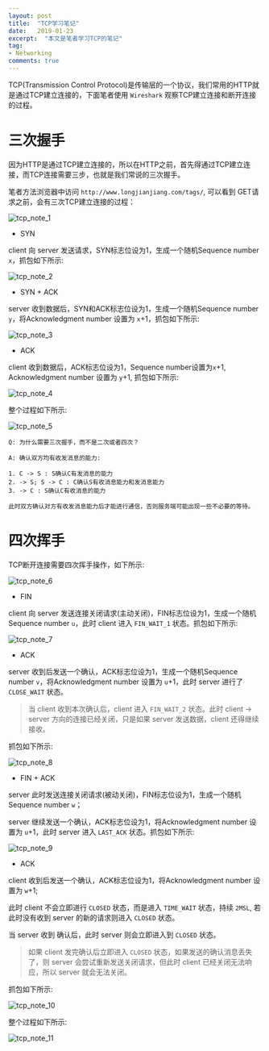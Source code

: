 ```yaml
---
layout: post
title:  "TCP学习笔记"
date:   2019-01-23
excerpt:  "本文是笔者学习TCP的笔记"
tag:
- Networking
comments: true
---
```


TCP(Transmission Control Protocol)是传输层的一个协议，我们常用的HTTP就是通过TCP建立连接的，下面笔者使用 `Wireshark` 观察TCP建立连接和断开连接的过程。

# 三次握手

因为HTTP是通过TCP建立连接的，所以在HTTP之前，首先得通过TCP建立连接，而TCP连接需要三步，也就是我们常说的三次握手。

笔者方法浏览器中访问 `http://www.longjianjiang.com/tags/`, 可以看到 GET请求之前，会有三次TCP建立连接的过程：

![tcp_note_1]({{site.url}}/assets/images/blog/tcp_note_1.png)

- SYN

client 向 server 发送请求，SYN标志位设为1，生成一个随机Sequence number `x`，抓包如下所示:

![tcp_note_2]({{site.url}}/assets/images/blog/tcp_note_2.png)

- SYN + ACK

server 收到数据后，SYN和ACK标志位设为1，生成一个随机Sequence number `y`，将Acknowledgment number 设置为 `x`+1，抓包如下所示:

![tcp_note_3]({{site.url}}/assets/images/blog/tcp_note_3.png)

- ACK

client 收到数据后，ACK标志位设为1，Sequence number设置为`x`+1, Acknowledgment number 设置为 `y`+1, 抓包如下所示:

![tcp_note_4]({{site.url}}/assets/images/blog/tcp_note_4.png)

整个过程如下所示:

![tcp_note_5]({{site.url}}/assets/images/blog/tcp_note_5.png)

```
Q: 为什么需要三次握手，而不是二次或者四次？

A: 确认双方均有收发消息的能力:

1. C -> S : S确认C有发消息的能力
2. -> S; S -> C : C确认S有收消息能力和发消息能力
3. -> C : S确认C有收消息的能力

此时双方确认对方有收发消息能力后才能进行通信，否则服务端可能出现一些不必要的等待。
```

# 四次挥手

TCP断开连接需要四次挥手操作，如下所示:

![tcp_note_6]({{site.url}}/assets/images/blog/tcp_note_6.png)

- FIN

client 向 server 发送连接关闭请求(主动关闭)，FIN标志位设为1，生成一个随机Sequence number `u`，此时 client 进入 `FIN_WAIT_1` 状态。抓包如下所示:

![tcp_note_7]({{site.url}}/assets/images/blog/tcp_note_7.png)

- ACK

server 收到后发送一个确认，ACK标志位设为1，生成一个随机Sequence number `v`，将Acknowledgment number 设置为 `u`+1，此时 server 进行了 `CLOSE_WAIT` 状态。

> 当 client 收到本次确认后，client 进入 `FIN_WAIT_2` 状态。此时 client -> server 方向的连接已经关闭，只是如果 server 发送数据，client 还得继续接收。

抓包如下所示:

![tcp_note_8]({{site.url}}/assets/images/blog/tcp_note_8.png)

- FIN + ACK

server 此时发送连接关闭请求(被动关闭)，FIN标志位设为1，生成一个随机Sequence number `w`；

server 继续发送一个确认，ACK标志位设为1，将Acknowledgment number 设置为 `u`+1，此时 server 进入 `LAST_ACK` 状态。抓包如下所示:

![tcp_note_9]({{site.url}}/assets/images/blog/tcp_note_9.png)

- ACK

client 收到后发送一个确认，ACK标志位设为1，将Acknowledgment number 设置为 `w`+1;

此时 client 不会立即进行 `CLOSED` 状态，而是进入 `TIME_WAIT` 状态，持续 `2MSL`, 若此时没有收到 server 的新的请求则进入 `CLOSED` 状态。

当 server 收到 确认后，此时 server 则会立即进入到 `CLOSED` 状态。

> 如果 client 发完确认后立即进入 `CLOSED` 状态，如果发送的确认消息丢失了，则 server 会尝试重新发送关闭请求，但此时 client 已经关闭无法响应，所以 server 就会无法关闭。

抓包如下所示:

![tcp_note_10]({{site.url}}/assets/images/blog/tcp_note_10.png)

整个过程如下所示:

![tcp_note_11]({{site.url}}/assets/images/blog/tcp_note_11.png)